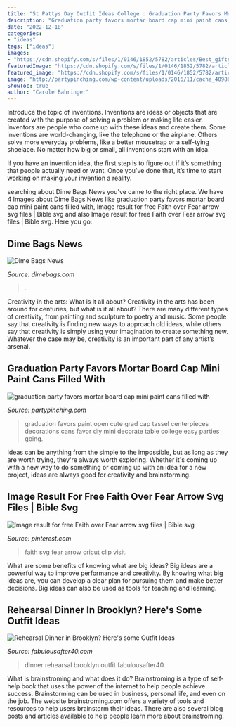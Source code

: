 ```yaml
---
title: "St Pattys Day Outfit Ideas College : Graduation Party Favors Mortar Board Cap Mini Paint Cans Filled With"
description: "Graduation party favors mortar board cap mini paint cans filled with"
date: "2022-12-18"
categories:
- "ideas"
tags: ["ideas"]
images:
- "https://cdn.shopify.com/s/files/1/0146/1852/5782/articles/Best_gifts_for_dad_for_fathers_day_Dime_Bags_345x345@2x.png?v=1623292563"
featuredImage: "https://cdn.shopify.com/s/files/1/0146/1852/5782/articles/Best_gifts_for_dad_for_fathers_day_Dime_Bags_345x345@2x.png?v=1623292563"
featured_image: "https://cdn.shopify.com/s/files/1/0146/1852/5782/articles/Best_gifts_for_dad_for_fathers_day_Dime_Bags_345x345@2x.png?v=1623292563"
image: "http://partypinching.com/wp-content/uploads/2016/11/cache_4098887304.png"
ShowToc: true
author: "Carole Bahringer"
---
```



Introduce the topic of inventions.
Inventions are ideas or objects that are created with the purpose of solving a problem or making life easier. Inventors are people who come up with these ideas and create them.
Some inventions are world-changing, like the telephone or the airplane. Others solve more everyday problems, like a better mousetrap or a self-tying shoelace. No matter how big or small, all inventions start with an idea.

If you have an invention idea, the first step is to figure out if it’s something that people actually need or want. Once you’ve done that, it’s time to start working on making your invention a reality.

	

		
searching about Dime Bags News you've came to the right place. We have 4 Images about Dime Bags News like graduation party favors mortar board cap mini paint cans filled with, Image result for free Faith over Fear arrow svg files | Bible svg and also Image result for free Faith over Fear arrow svg files | Bible svg. Here you go:
		
    
## Dime Bags News

<img loading=lazy src="https://cdn.shopify.com/s/files/1/0146/1852/5782/articles/Best_gifts_for_dad_for_fathers_day_Dime_Bags_345x345@2x.png?v=1623292563" onerror="this.onerror=null;this.src='https://tse2.mm.bing.net/th?id=OIP.xlhnTWEhboCTH9mdVanNKAHaEK&amp;pid=15.1';" alt="Dime Bags News">

_Source: dimebags.com_

>. 

	

Creativity in the arts: What is it all about?
Creativity in the arts has been around for centuries, but what is it all about? There are many different types of creativity, from painting and sculpture to poetry and music. Some people say that creativity is finding new ways to approach old ideas, while others say that creativity is simply using your imagination to create something new. Whatever the case may be, creativity is an important part of any artist’s arsenal.

    
## Graduation Party Favors Mortar Board Cap Mini Paint Cans Filled With

<img loading=lazy src="http://partypinching.com/wp-content/uploads/2016/11/cache_4098887304.png" onerror="this.onerror=null;this.src='https://tse4.mm.bing.net/th?id=OIP.u7jLjQ5tKBmwjR5qidElMQHaJ4&amp;pid=15.1';" alt="graduation party favors mortar board cap mini paint cans filled with">

_Source: partypinching.com_

>graduation favors paint open cute grad cap tassel centerpieces decorations cans favor diy mini decorate table college easy parties going. 

	

Ideas can be anything from the simple to the impossible, but as long as they are worth trying, they're always worth exploring. Whether it's coming up with a new way to do something or coming up with an idea for a new project, ideas are always good for creativity and brainstorming.

    
## Image Result For Free Faith Over Fear Arrow Svg Files | Bible Svg

<img loading=lazy src="https://i.pinimg.com/736x/80/a8/ec/80a8ecc99bec5ce93cfa4b581488c756.jpg" onerror="this.onerror=null;this.src='https://tse1.mm.bing.net/th?id=OIP.aA7Na5XzWJGSEOaKQ3VPuAHaE8&amp;pid=15.1';" alt="Image result for free Faith over Fear arrow svg files | Bible svg">

_Source: pinterest.com_

>faith svg fear arrow cricut clip visit. 

	

What are some benefits of knowing what are big ideas?
Big ideas are a powerful way to improve performance and creativity. By knowing what big ideas are, you can develop a clear plan for pursuing them and make better decisions. Big ideas can also be used as tools for teaching and learning.

    
## Rehearsal Dinner In Brooklyn? Here&#039;s Some Outfit Ideas

<img loading=lazy src="https://www.fabulousafter40.com/wp-content/uploads/2018/04/Rehearsal-Dinner-White-Pants-Black-Blouse-.jpg" onerror="this.onerror=null;this.src='https://tse4.mm.bing.net/th?id=OIP.fCxfxy-zc-slt5AyMIm2zwHaGX&amp;pid=15.1';" alt="Rehearsal Dinner in Brooklyn? Here&#039;s some Outfit Ideas">

_Source: fabulousafter40.com_

>dinner rehearsal brooklyn outfit fabulousafter40. 

	

What is brainstroming and what does it do?
Brainstroming is a type of self-help book that uses the power of the internet to help people achieve success. Brainstorming can be used in business, personal life, and even on the job. The website brainstroming.com offers a variety of tools and resources to help users brainstorm their ideas. There are also several blog posts and articles available to help people learn more about brainstroming.

